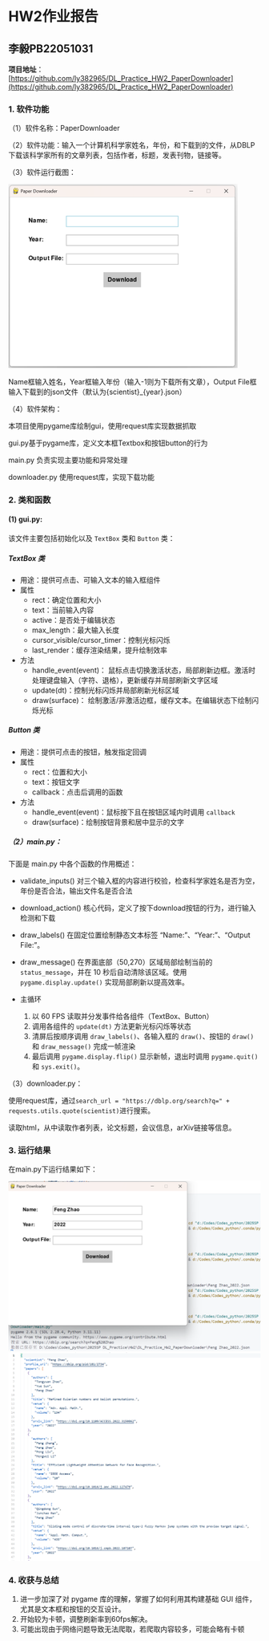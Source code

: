 # HW2作业报告

## 李毅PB22051031

**项目地址**：[https://github.com/ly382965/DL_Practice_HW2_PaperDownloader](https://github.com/ly382965/DL_Practice_HW2_PaperDownloader)

### 1. 软件功能

（1）软件名称：PaperDownloader

（2）软件功能：输入一个计算机科学家姓名，年份，和下载到的文件，从DBLP下载该科学家所有的文章列表，包括作者，标题，发表刊物，链接等。

（3）软件运行截图：

<img src=".\pics\image-20250423155415805.png" alt="image-20250423155415805" style="zoom:50%;" />

Name框输入姓名，Year框输入年份（输入-1则为下载所有文章），Output File框输入下载到的json文件（默认为{scientist}_{year}.json）

（4）软件架构：

本项目使用pygame库绘制gui，使用request库实现数据抓取

gui.py基于pygame库，定义文本框Textbox和按钮button的行为

main.py 负责实现主要功能和异常处理

downloader.py 使用request库，实现下载功能

### 2. 类和函数

#### (1) gui.py:

该文件主要包括初始化以及 `TextBox` 类和 `Button` 类：

##### TextBox 类  

- 用途：提供可点击、可输入文本的输入框组件  
- 属性  
  - rect：确定位置和大小
  - text：当前输入内容  
  - active：是否处于编辑状态  
  - max_length：最大输入长度  
  - cursor_visible/cursor_timer：控制光标闪烁  
  - last_render：缓存渲染结果，提升绘制效率  
- 方法  
  - handle_event(event)：  鼠标点击切换激活状态，局部刷新边框。激活时处理键盘输入（字符、退格），更新缓存并局部刷新文字区域  
  - update(dt)：控制光标闪烁并局部刷新光标区域  
  - draw(surface)：  绘制激活/非激活边框，缓存文本。在编辑状态下绘制闪烁光标  

##### Button 类  

- 用途：提供可点击的按钮，触发指定回调  
- 属性  
  - rect：位置和大小  
  - text：按钮文字  
  - callback：点击后调用的函数  
- 方法  
  - handle_event(event)：鼠标按下且在按钮区域内时调用 `callback`  
  - draw(surface)：绘制按钮背景和居中显示的文字

##### （2）main.py：

下面是 main.py 中各个函数的作用概述：

- validate_inputs()  对三个输入框的内容进行校验，检查科学家姓名是否为空，年份是否合法，输出文件名是否合法
  
- download_action() 核心代码，定义了按下download按钮的行为，进行输入检测和下载  
  
- draw_labels()  在固定位置绘制静态文本标签 “Name:”、“Year:”、“Output File:”。
  
- draw_message()  在界面底部（50,270）区域局部绘制当前的 `status_message`，并在 10 秒后自动清除该区域。使用 `pygame.display.update()` 实现局部刷新以提高效率。
  
- 主循环
  1. 以 60 FPS 读取并分发事件给各组件（TextBox、Button）  
  2. 调用各组件的 `update(dt)` 方法更新光标闪烁等状态  
  3. 清屏后按顺序调用 `draw_labels()`、各输入框的 `draw()`、按钮的 `draw()` 和 `draw_message()` 完成一帧渲染  
  4. 最后调用 `pygame.display.flip()` 显示新帧，退出时调用 `pygame.quit()` 和 `sys.exit()`。

（3）downloader.py：

使用request库，通过`search_url = "https://dblp.org/search?q=" + requests.utils.quote(scientist)`进行搜索。

读取html，从中读取作者列表，论文标题，会议信息，arXiv链接等信息。

### 3. 运行结果

在main.py下运行结果如下：

<img src=".\pics\image-20250423170115208.png" alt="image-20250423170115208" style="zoom:50%;" />

<img src=".\pics\image-20250423170313334.png" alt="image-20250423170313334" style="zoom: 50%;" />

### 4. 收获与总结

1. 进一步加深了对 pygame 库的理解，掌握了如何利用其构建基础 GUI 组件，尤其是文本框和按钮的交互设计。
2. 开始较为卡顿，调整刷新率到60fps解决。
3. 可能出现由于网络问题导致无法爬取，若爬取内容较多，可能会略有卡顿


